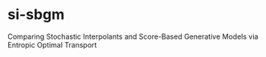 # si-sbgm
Comparing Stochastic Interpolants and Score-Based Generative Models via Entropic Optimal Transport
